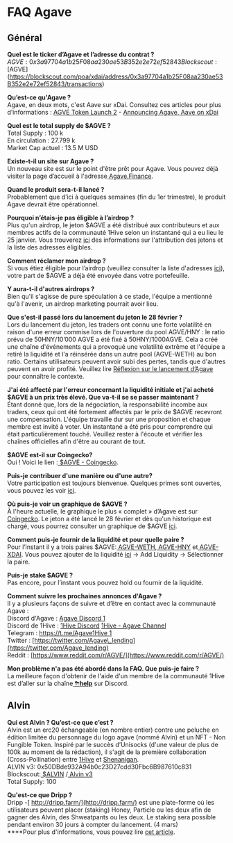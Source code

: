 # FAQ Agave

## Général

**Quel est le ticker d’Agave et l’adresse du contrat ?**  
$AGVE: 0x3a97704a1b25F08aa230ae53B352e2e72ef52843  
Blockscout: [$AGVE](https://blockscout.com/poa/xdai/address/0x3a97704a1b25F08aa230ae53B352e2e72ef52843/transactions)

**Qu’est-ce qu'Agave ?**  
Agave, en deux mots, c'est Aave sur xDai. Consultez ces articles pour plus d’informations : [AGVE Token Launch 2](https://forum.1hive.org/t/ag-token-launch/2108) - [Announcing Agave, Aave on xDai](https://forum.1hive.org/t/announcing-agaave-aave-on-xdai/1792)

**Quel est le total supply de $AGVE ?**  
Total Supply : 100 k  
En circulation : 27.799 k  
Market Cap actuel : 13.5 M USD

**Existe-t-il un site sur Agave ?**  
Un nouveau site est sur le point d'être prêt pour Agave. Vous pouvez déjà visiter la page d’accueil à l'adresse[ Agave.Finance](https://agave.finance/).

**Quand le produit sera-t-il lancé ?**  
Probablement que d’ici à quelques semaines \(fin du 1er trimestre\), le produit Agave devrait être opérationnel.

**Pourquoi n’étais-je pas éligible à l’airdrop ?**  
Plus qu'un airdrop, le jeton $AGVE a été distribué aux contributeurs et aux membres actifs de la communauté 1Hive selon un instantané qui a eu lieu le 25 janvier. Vous trouverez [ici](https://forum.1hive.org/t/agave-contributor-distribution-announcement/2373) des informations sur l'attribution des jetons et la liste des adresses éligibles.

**Comment réclamer mon airdrop ?**  
Si vous étiez éligible pour l’airdrop \(veuillez consulter la liste d'adresses [ici](https://pastebin.com/hjYcbK1k)\), votre part de $AGVE a déjà été envoyée dans votre portefeuille.

**Y aura-t-il d'autres airdrops ?**  
Bien qu'il s'agisse de pure spéculation à ce stade, l'équipe a mentionné qu'à l'avenir, un airdrop marketing pourrait avoir lieu.

**Que s'est-il passé lors du lancement du jeton le 28 février ?**  
Lors du lancement du jeton, les traders ont connu une forte volatilité en raison d'une erreur commise lors de l'ouverture du pool AGVE/HNY : le ratio prévu de 50HNY/10’000 AGVE a été fixé à 50HNY/1000AGVE. Cela a créé une chaîne d'événements qui a provoqué une volatilité extrême et l'équipe a retiré la liquidité et l'a réinsérée dans un autre pool \(AGVE-WETH\) au bon ratio. Certains utilisateurs peuvent avoir subi des pertes, tandis que d'autres peuvent en avoir profité. Veuillez lire [Réflexion sur le lancement d’Agave](https://forum.1hive.org/t/reflection-on-the-agave-launch/2517) pour connaître le contexte.

**J'ai été affecté par l'erreur concernant la liquidité initiale et j'ai acheté $AGVE à un prix très élevé. Que va-t-il se se passer maintenant ?**  
Étant donné que, lors de la négociation, la responsabilité incombe aux traders, ceux qui ont été fortement affectés par le prix de $AGVE recevront une compensation. L'équipe travaille dur sur une proposition et chaque membre est invité à voter. Un instantané a été pris pour comprendre qui était particulièrement touché. Veuillez rester à l'écoute et vérifier les chaînes officielles afin d'être au courant de tout.

**$AGVE est-il sur Coingecko?**  
Oui ! Voici le lien :[ $AGVE - Coingecko](https://www.coingecko.com/en/coins/agave-token).

**Puis-je contribuer d'une manière ou d'une autre?**  
Votre participation est toujours bienvenue. Quelques primes sont ouvertes, vous pouvez les voir [ici](https://www.notion.so/3e13ef2a5d614a828b684640af2212b4?v=20b21ead637341faa87416b85202b584).

**Où puis-je voir un graphique de $AGVE ?**  
À l'heure actuelle, le graphique le plus « complet » d’Agave est sur[ Coingecko](https://www.coingecko.com/en/coins/agave-token). Le jeton a été lancé le 28 février et dès qu'un historique est chargé, vous pourrez consulter un graphique de $AGVE [ici](https://info.honeyswap.org/token/0x3a97704a1b25f08aa230ae53b352e2e72ef52843).

**Comment puis-je fournir de la liquidité et pour quelle paire ?**  
Pour l’instant il y a trois paires $AGVE:[ AGVE-WETH](https://info.honeyswap.org/pair/0xeba7cc57e6f745b8d5cab829e07346c65393d78e),[ AGVE-HNY](https://info.honeyswap.org/pair/0x50a4867aee9cafd6ddc84de3ce59df027cb29084) et[ AGVE-XDAI](https://info.honeyswap.org/pair/0x0e3e9cceb13c9f8c6faf7a0f00f872d6291630de). Vous pouvez ajouter de la liquidité [ici](https://app.honeyswap.org/#/pool) → Add Liquidity → Sélectionner la paire.

**Puis-je stake $AGVE ?**  
Pas encore, pour l’instant vous pouvez hold ou fournir de la liquidité.

**Comment suivre les prochaines annonces d'Agave ?**  
Il y a plusieurs façons de suivre et d’être en contact avec la communauté Agave :  
Discord d'Agave : [Agave Discord 1](https://discord.com/channels/816889381737725963/816889382850134027)  
Discord de 1Hive : [1Hive Discord](https://discord.com/invite/xTZjbRjc8t) [1Hive - Agave Channel](https://discord.com/channels/698287700834517064/813823983120023583)  
Telegram : [https://t.me/Agave1Hive 1](https://t.me/Agave1Hive)  
Twitter : [https://twitter.com/Agave\_lending](https://twitter.com/Agave_lending)  
Reddit : [https://www.reddit.com/r/AGVE/](https://www.reddit.com/r/AGVE/)

**Mon problème n'a pas été abordé dans la FAQ. Que puis-je faire ?**  
La meilleure façon d'obtenir de l'aide d'un membre de la communauté 1Hive est d’aller sur la chaîne[ ](https://discord.gg/3AjG7XvRJZ)[⛈**help**](https://discord.gg/3AjG7XvRJZ) sur Discord.

## Alvin 

**Qui est Alvin ? Qu’est-ce que c’est ?**  
Alvin est un erc20 échangeable \(en nombre entier\) contre une peluche en édition limitée du personnage du logo agave \(nommé Alvin\) et un NFT - Non Fungible Token. Inspiré par le succès d’Unisocks \(d'une valeur de plus de 100k au moment de la rédaction\), il s'agit de la première collaboration \(Cross-Pollination\) entre [1Hive](https://1hive.org/) et [Shenanigan](https://she.energy/).   
ALVIN v3: 0x50DBde932A94b0c23D27cdd30Fbc6B987610c831   
Blockscout:[ $ALVIN](https://blockscout.com/poa/xdai/address/0x50DBde932A94b0c23D27cdd30Fbc6B987610c831/transactions) /[ Alvin v3](https://info.honeyswap.org/token/0x50dbde932a94b0c23d27cdd30fbc6b987610c831)   
Total Supply: 100

**Qu'est-ce que Dripp ?**  
Dripp -[ http://dripp.farm/](http://dripp.farm/) est une plate-forme où les utilisateurs peuvent placer \(staking\) Honey, Particle ou les deux afin de gagner des Alvin, des Shweatpants ou les deux. Le staking sera possible pendant environ 30 jours à compter du lancement. \(4 mars\)   
****Pour plus d'informations, vous pouvez lire [cet article](https://medium.com/frst/money-laundry-the-rise-of-the-crypto-sock-market-f979aafc3796).

